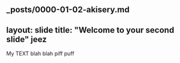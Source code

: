 _posts/0000-01-02-akisery.md
---
layout: slide
title: "Welcome to your second slide"
jeez 
---
My TEXT blah blah
piff puff
